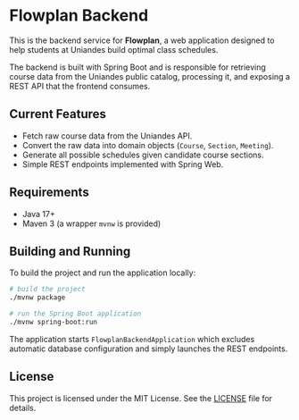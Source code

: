 # Flowplan Backend

This is the backend service for **Flowplan**, a web application designed to help students at Uniandes build optimal class schedules.

The backend is built with Spring Boot and is responsible for retrieving course data from the Uniandes public catalog, processing it, and exposing a REST API that the frontend consumes.

## Current Features

- Fetch raw course data from the Uniandes API.
- Convert the raw data into domain objects (`Course`, `Section`, `Meeting`).
- Generate all possible schedules given candidate course sections.
- Simple REST endpoints implemented with Spring Web.

## Requirements

- Java 17+
- Maven 3 (a wrapper `mvnw` is provided)

## Building and Running

To build the project and run the application locally:

```bash
# build the project
./mvnw package

# run the Spring Boot application
./mvnw spring-boot:run
```

The application starts `FlowplanBackendApplication` which excludes automatic database configuration and simply launches the REST endpoints.

## License

This project is licensed under the MIT License. See the [LICENSE](LICENSE) file for details.
